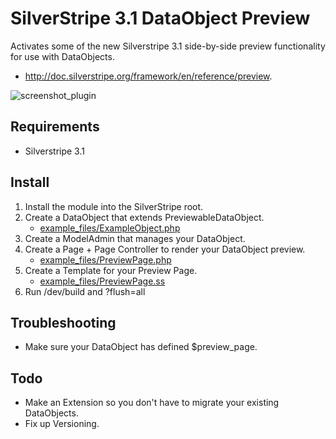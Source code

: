 # SilverStripe 3.1 DataObject Preview

Activates some of the new Silverstripe 3.1 side-by-side preview functionality for use with DataObjects.

- http://doc.silverstripe.org/framework/en/reference/preview.

![screenshot_plugin](https://cloud.githubusercontent.com/assets/247139/4880595/5eb2c5ac-633d-11e4-86c0-c207d85f7be9.jpg)

## Requirements

- Silverstripe 3.1

## Install

1. Install the module into the SilverStripe root.
2. Create a DataObject that extends PreviewableDataObject.
   - [example_files/ExampleObject.php](https://github.com/jotham/silverstripe-dataobject-preview/blob/master/example_files/ExampleObject.php)
3. Create a ModelAdmin that manages your DataObject.
4. Create a Page + Page Controller to render your DataObject preview.
   - [example_files/PreviewPage.php](https://github.com/jotham/silverstripe-dataobject-preview/blob/master/example_files/PreviewPage.php)
5. Create a Template for your Preview Page.
   - [example_files/PreviewPage.ss](https://github.com/jotham/silverstripe-dataobject-preview/blob/master/example_files/PreviewPage.ss)
6. Run /dev/build and ?flush=all

## Troubleshooting

- Make sure your DataObject has defined $preview_page.

## Todo

- Make an Extension so you don't have to migrate your existing DataObjects.
- Fix up Versioning.

